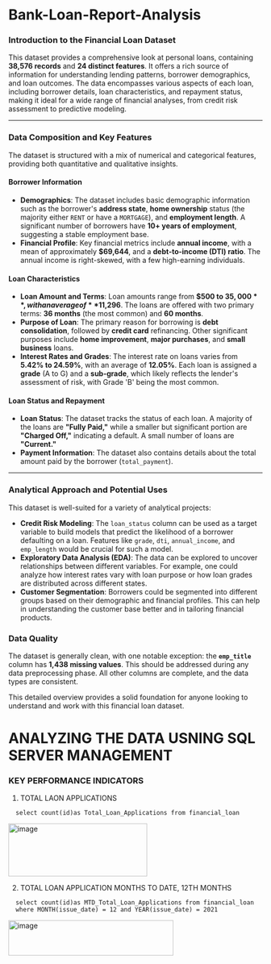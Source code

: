 # Bank-Loan-Report-Analysis



### Introduction to the Financial Loan Dataset

This dataset provides a comprehensive look at personal loans, containing **38,576 records** and **24 distinct features**. It offers a rich source of information for understanding lending patterns, borrower demographics, and loan outcomes. The data encompasses various aspects of each loan, including borrower details, loan characteristics, and repayment status, making it ideal for a wide range of financial analyses, from credit risk assessment to predictive modeling.

-----

### Data Composition and Key Features

The dataset is structured with a mix of numerical and categorical features, providing both quantitative and qualitative insights.

#### Borrower Information

  * **Demographics**: The dataset includes basic demographic information such as the borrower's **address state**, **home ownership** status (the majority either `RENT` or have a `MORTGAGE`), and **employment length**. A significant number of borrowers have **10+ years of employment**, suggesting a stable employment base.
  * **Financial Profile**: Key financial metrics include **annual income**, with a mean of approximately **$69,644**, and a **debt-to-income (DTI) ratio**. The annual income is right-skewed, with a few high-earning individuals.

#### Loan Characteristics

  * **Loan Amount and Terms**: Loan amounts range from **$500 to $35,000**, with an average of **$11,296**. The loans are offered with two primary terms: **36 months** (the most common) and **60 months**.
  * **Purpose of Loan**: The primary reason for borrowing is **debt consolidation**, followed by **credit card** refinancing. Other significant purposes include **home improvement**, **major purchases**, and **small business** loans.
  * **Interest Rates and Grades**: The interest rate on loans varies from **5.42% to 24.59%**, with an average of **12.05%**. Each loan is assigned a **grade** (A to G) and a **sub-grade**, which likely reflects the lender's assessment of risk, with Grade 'B' being the most common.

#### Loan Status and Repayment

  * **Loan Status**: The dataset tracks the status of each loan. A majority of the loans are **"Fully Paid,"** while a smaller but significant portion are **"Charged Off,"** indicating a default. A small number of loans are **"Current."**
  * **Payment Information**: The dataset also contains details about the total amount paid by the borrower (`total_payment`).

-----

### Analytical Approach and Potential Uses

This dataset is well-suited for a variety of analytical projects:

  * **Credit Risk Modeling**: The `loan_status` column can be used as a target variable to build models that predict the likelihood of a borrower defaulting on a loan. Features like `grade`, `dti`, `annual_income`, and `emp_length` would be crucial for such a model.
  * **Exploratory Data Analysis (EDA)**: The data can be explored to uncover relationships between different variables. For example, one could analyze how interest rates vary with loan purpose or how loan grades are distributed across different states.
  * **Customer Segmentation**: Borrowers could be segmented into different groups based on their demographic and financial profiles. This can help in understanding the customer base better and in tailoring financial products.

### Data Quality

The dataset is generally clean, with one notable exception: the **`emp_title`** column has **1,438 missing values**. This should be addressed during any data preprocessing phase. All other columns are complete, and the data types are consistent.

This detailed overview provides a solid foundation for anyone looking to understand and work with this financial loan dataset.


#	ANALYZING THE DATA USNING SQL SERVER MANAGEMENT

### KEY PERFORMANCE INDICATORS 
   1.	TOTAL LAON APPLICATIONS
   
      select count(id)as Total_Loan_Applications from financial_loan

   
   <img width="275" height="105" alt="image" src="https://github.com/user-attachments/assets/bb5f829b-eb6e-4f3b-ba18-9769d348e789" />

   2.	TOTAL LOAN APPLICATION MONTHS TO DATE, 12TH MONTHS

      select count(id)as MTD_Total_Loan_Applications from financial_loan
      where MONTH(issue_date) = 12 and YEAR(issue_date) = 2021

   <img width="327" height="70" alt="image" src="https://github.com/user-attachments/assets/2e476452-da26-4619-aa7f-6ef60c90fe96" />


      






